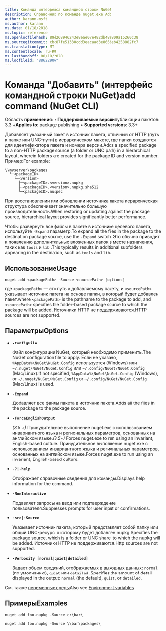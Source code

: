 ```yaml
---
title: Команда интерфейса командной строки NuGet
description: Справочник по команде nuget.exe Add
author: karann-msft
ms.author: karann
ms.date: 01/18/2018
ms.topic: reference
ms.openlocfilehash: 89d268946243e8eae07e482db48e809a15260c38
ms.sourcegitcommit: cbc87fe51330cdd3eacaad3e8656eb4258882fc7
ms.translationtype: MT
ms.contentlocale: ru-RU
ms.lasthandoff: 08/19/2020
ms.locfileid: "88622906"
---
```

# <a name="add-command-nuget-cli"></a><span data-ttu-id="4ee14-103">Команда "Добавить" (интерфейс командной строки NuGet)</span><span class="sxs-lookup"><span data-stu-id="4ee14-103">add command (NuGet CLI)</span></span>

<span data-ttu-id="4ee14-104">Область **применения**: &bullet; **Поддерживаемые версии**публикации пакетов: 3.3 +</span><span class="sxs-lookup"><span data-stu-id="4ee14-104">**Applies to**: package publishing &bullet; **Supported versions**: 3.3+</span></span>

<span data-ttu-id="4ee14-105">Добавляет указанный пакет в источник пакета, отличный от HTTP (путь к папке или UNC-пути) в иерархическом макете, где папки создаются для идентификатора пакета и номера версии.</span><span class="sxs-lookup"><span data-stu-id="4ee14-105">Adds a specified package to a non-HTTP package source (a folder or UNC path) in a hierarchical layout, wherein folders are created for the package ID and version number.</span></span> <span data-ttu-id="4ee14-106">Пример:</span><span class="sxs-lookup"><span data-stu-id="4ee14-106">For example:</span></span>

```
\\myserver\packages
  └─<packageID>
    └─<version>
      ├─<packageID>.<version>.nupkg
      ├─<packageID>.<version>.nupkg.sha512
      └─<packageID>.nuspec
```

<span data-ttu-id="4ee14-107">При восстановлении или обновлении источника пакета иерархическая структура обеспечивает значительно большую производительность.</span><span class="sxs-lookup"><span data-stu-id="4ee14-107">When restoring or updating against the package source, hierarchical layout provides significantly better performance.</span></span>

<span data-ttu-id="4ee14-108">Чтобы развернуть все файлы в пакете в источнике целевого пакета, используйте `-Expand` параметр.</span><span class="sxs-lookup"><span data-stu-id="4ee14-108">To expand all the files in the package to the destination package source, use the `-Expand` switch.</span></span> <span data-ttu-id="4ee14-109">Это обычно приводит к появлению дополнительных вложенных папок в месте назначения, таких как `tools` и `lib` .</span><span class="sxs-lookup"><span data-stu-id="4ee14-109">This typically results in additional subfolders appearing in the destination, such as `tools` and `lib`.</span></span>

## <a name="usage"></a><span data-ttu-id="4ee14-110">Использование</span><span class="sxs-lookup"><span data-stu-id="4ee14-110">Usage</span></span>

```cli
nuget add <packagePath> -Source <sourcePath> [options]
```

<span data-ttu-id="4ee14-111">где `<packagePath>` — это путь к добавляемому пакету, и `<sourcePath>` указывает источник пакета на основе папки, в который будет добавлен пакет.</span><span class="sxs-lookup"><span data-stu-id="4ee14-111">where `<packagePath>` is the pathname to the package to add, and `<sourcePath>` specifies the folder-based package source to which the package will be added.</span></span> <span data-ttu-id="4ee14-112">Источники HTTP не поддерживаются.</span><span class="sxs-lookup"><span data-stu-id="4ee14-112">HTTP sources are not supported.</span></span>

## <a name="options"></a><span data-ttu-id="4ee14-113">Параметры</span><span class="sxs-lookup"><span data-stu-id="4ee14-113">Options</span></span>

- **`-ConfigFile`**

  <span data-ttu-id="4ee14-114">Файл конфигурации NuGet, который необходимо применить.</span><span class="sxs-lookup"><span data-stu-id="4ee14-114">The NuGet configuration file to apply.</span></span> <span data-ttu-id="4ee14-115">Если не указано, `%AppData%\NuGet\NuGet.Config` используется (Windows) или `~/.nuget/NuGet/NuGet.Config` или `~/.config/NuGet/NuGet.Config` (Mac/Linux).</span><span class="sxs-lookup"><span data-stu-id="4ee14-115">If not specified, `%AppData%\NuGet\NuGet.Config` (Windows), or `~/.nuget/NuGet/NuGet.Config` or `~/.config/NuGet/NuGet.Config` (Mac/Linux) is used.</span></span>

- **`-Expand`**

  <span data-ttu-id="4ee14-116">Добавляет все файлы пакета в источник пакета.</span><span class="sxs-lookup"><span data-stu-id="4ee14-116">Adds all the files in the package to the package source.</span></span>

- **`-ForceEnglishOutput`**

  <span data-ttu-id="4ee14-117">*(3.5 +)* Принудительное выполнение nuget.exe с использованием инвариантного языка и региональных параметров, основанных на английском языке.</span><span class="sxs-lookup"><span data-stu-id="4ee14-117">*(3.5+)* Forces nuget.exe to run using an invariant, English-based culture.</span></span>
<span data-ttu-id="4ee14-118">Принудительное выполнение nuget.exe с использованием инвариантного языка и региональных параметров, основанных на английском языке.</span><span class="sxs-lookup"><span data-stu-id="4ee14-118">Forces nuget.exe to run using an invariant, English-based culture.</span></span>

- **`-?|-help`**

  <span data-ttu-id="4ee14-119">Отображает справочные сведения для команды.</span><span class="sxs-lookup"><span data-stu-id="4ee14-119">Displays help information for the command.</span></span>

- **`-NonInteractive`**

  <span data-ttu-id="4ee14-120">Подавляет запросы на ввод или подтверждение пользователя.</span><span class="sxs-lookup"><span data-stu-id="4ee14-120">Suppresses prompts for user input or confirmations.</span></span>

- **`-src|-Source`**

   <span data-ttu-id="4ee14-121">Указывает источник пакета, который представляет собой папку или общий UNC-ресурс, к которому будет добавлен nupkg.</span><span class="sxs-lookup"><span data-stu-id="4ee14-121">Specifies the package source, which is a folder or UNC share, to which the nupkg will be added.</span></span> <span data-ttu-id="4ee14-122">Источники HTTP не поддерживаются.</span><span class="sxs-lookup"><span data-stu-id="4ee14-122">Http sources are not supported.</span></span>

- **`-Verbosity [normal|quiet|detailed]`**

  <span data-ttu-id="4ee14-123">Задает объем сведений, отображаемых в выходных данных: `normal` (по умолчанию), `quiet` или `detailed` .</span><span class="sxs-lookup"><span data-stu-id="4ee14-123">Specifies the amount of detail displayed in the output: `normal` (the default), `quiet`, or `detailed`.</span></span>

<span data-ttu-id="4ee14-124">См. также [переменные среды](cli-ref-environment-variables.md)</span><span class="sxs-lookup"><span data-stu-id="4ee14-124">Also see [Environment variables](cli-ref-environment-variables.md)</span></span>

## <a name="examples"></a><span data-ttu-id="4ee14-125">Примеры</span><span class="sxs-lookup"><span data-stu-id="4ee14-125">Examples</span></span>

```cli
nuget add foo.nupkg -Source c:\bar\

nuget add foo.nupkg -Source \\bar\packages\
```
